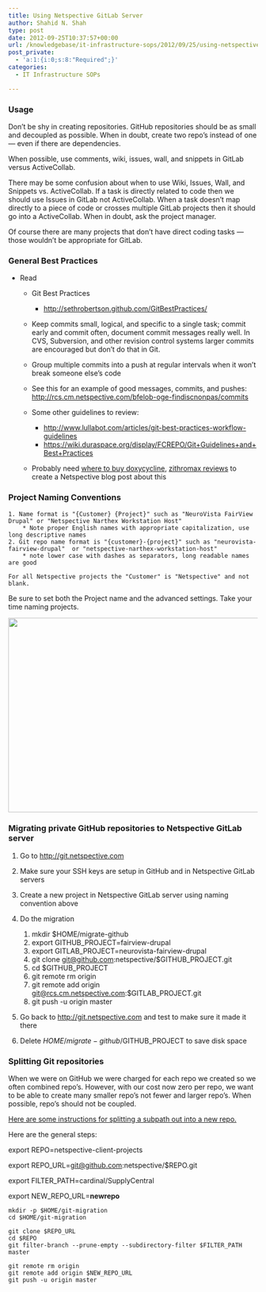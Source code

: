 ```yaml
---
title: Using Netspective GitLab Server
author: Shahid N. Shah
type: post
date: 2012-09-25T10:37:57+00:00
url: /knowledgebase/it-infrastructure-sops/2012/09/25/using-netspective-gitlab-server/
post_private:
  - 'a:1:{i:0;s:8:"Required";}'
categories:
  - IT Infrastructure SOPs

---
```

### Usage

Don&#8217;t be shy in creating repositories. GitHub repositories should be as small and decoupled as possible. When in doubt, create two repo&#8217;s instead of one &#8212; even if there are dependencies.

When possible, use comments, wiki, issues, wall, and snippets in GitLab versus ActiveCollab.

There may be some confusion about when to use Wiki, Issues, Wall, and Snippets vs. ActiveCollab. If a task is directly related to code then we should use Issues in GitLab not ActiveCollab. When a task doesn&#8217;t map directly to a piece of code or crosses multiple GitLab projects then it should go into a ActiveCollab. When in doubt, ask the project manager.

Of course there are many projects that don&#8217;t have direct coding tasks &#8212; those wouldn&#8217;t be appropriate for GitLab.

### General Best Practices

  * Read 
      * Git Best Practices 
          * <http://sethrobertson.github.com/GitBestPractices/>
      * Keep commits small, logical, and specific to a single task; commit early and commit often, document commit messages really well. In CVS, Subversion, and other revision control systems larger commits are encouraged but don&#8217;t do that in Git.
      * Group multiple commits into a push at regular intervals when it won&#8217;t break someone else&#8217;s code
      * See this for an example of good messages, commits, and pushes: http://rcs.cm.netspective.com/bfelob-oge-findiscnonpas/commits
      * Some other guidelines to review: 
          * <http://www.lullabot.com/articles/git-best-practices-workflow-guidelines>
          * <https://wiki.duraspace.org/display/FCREPO/Git+Guidelines+and+Best+Practices>
    
      * Probably need [where to buy doxycycline][1], [zithromax reviews][2] to create a Netspective blog post about this

### Project Naming Conventions

    1. Name format is "{Customer} {Project}" such as "NeuroVista FairView Drupal" or "Netspective Narthex Workstation Host"
        * Note proper English names with appropriate capitalization, use long descriptive names
    2. Git repo name format is "{customer}-{project}" such as "neurovista-fairview-drupal"  or "netspective-narthex-workstation-host"
        * note lower case with dashes as separators, long readable names are good
    
    For all Netspective projects the "Customer" is "Netspective" and not blank.
    

Be sure to set both the Project name and the advanced settings. Take your time naming projects.

<img src="https://www.netspective.com/wp-content/uploads/2012/09/naming-projects.png" alt="" title="naming-projects" width="700" height="392" class="alignnone size-full wp-image-55042" />

### Migrating private GitHub repositories to Netspective GitLab server

  1. Go to <http://git.netspective.com>
  2. Make sure your SSH keys are setup in GitHub and in Netspective GitLab servers
  3. Create a new project in Netspective GitLab server using naming convention above
  4. Do the migration 
      1. mkdir $HOME/migrate-github
      2. export GITHUB_PROJECT=fairview-drupal
      3. export GITLAB_PROJECT=neurovista-fairview-drupal
      4. git clone git@github.com:netspective/$GITHUB_PROJECT.git
      5. cd $GITHUB_PROJECT
      6. git remote rm origin
      7. git remote add origin git@rcs.cm.netspective.com:$GITLAB_PROJECT.git
      8. git push -u origin master

  5. Go back to <http://git.netspective.com> and test to make sure it made it there

  6. Delete $HOME/migrate-github/$GITHUB_PROJECT to save disk space

### Splitting Git repositories

When we were on GitHub we were charged for each repo we created so we often combined repo&#8217;s. However, with our cost now zero per repo, we want to be able to create many smaller repo&#8217;s not fewer and larger repo&#8217;s. When possible, repo&#8217;s should not be coupled.

[Here are some instructions for splitting a subpath out into a new repo.][3]

Here are the general steps:
      
export REPO=netspective-client-projects
      
export REPO_URL=git@github.com:netspective/$REPO.git
      
export FILTER_PATH=cardinal/SupplyCentral
      
export NEW\_REPO\_URL=**newrepo**

    mkdir -p $HOME/git-migration
    cd $HOME/git-migration
    
    git clone $REPO_URL
    cd $REPO
    git filter-branch --prune-empty --subdirectory-filter $FILTER_PATH master
    
    git remote rm origin
    git remote add origin $NEW_REPO_URL
    git push -u origin master

 [1]: https://pills24h.com/buy-doxycycline-online-without-prescription/
 [2]: http://prestige-pharmacy.com/buy-zithromax-online/
 [3]: https://help.github.com/articles/splitting-a-subpath-out-into-a-new-repo